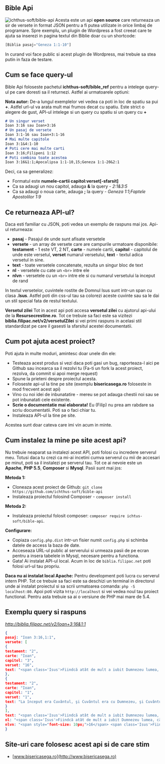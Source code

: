 Bible Api
---------------------------
![ichthus-soft/bible-api](https://raw.githubusercontent.com/ichthus-soft/bible-api/master/bibleapi.jpg)
Acesta este un api **open source** care returneaza un sir de versete in format JSON pentru a fi putea utilizate in orice limbaj de programare. Spre exemplu, un plugin de Wordpress a fost creeat care te ajuta sa inserezi in pagina textul din Biblie doar cu un shortcode:
```php
[Biblia pasaj="Geneza 1:1-10"]
```
In curand voi face public si acest plugin de Wordpress, mai trebuie sa stea putin in faza de testare.

Cum se face query-ul
---------------
Bible Api foloseste pachetul **ichthus-soft/bible_ref** pentru a intelege query-ul pe care doresti sa il returnezi.  Astfel ai urmatoarele optiuni:

**Nota autor:** De-a lungul exemplelor vei vedea ca poti in loc de spatiu sa pui **+**. Astfel url-ul va arata mult mai frumos decat cu spatiu. Este strict o alegere de gust, API-ul intelege si un query cu spatiu si un query cu **+**

```markdown
# Un singur verset
Ioan 3:16 sau Ioan+3:16
# Un pasaj de versete
Ioan 3:1-16 sau Ioan+3:1-16
# Mai multe capitole
Ioan 3:1&4:1-10
# Poti cere mai multe carti
Ioan 3:16;Filipeni 1:12
# Poti combina toate acestea
Ioan 3:16&1:1;Apocalipsa 1:1-10,15;Geneza 1:1-20&2:1
```
Deci, ca sa generalizez:

 - Formatul este **numele-cartii capitol:verset[-sfarsit]**
 - Ca sa adaugi un nou capitol, adauga **&** la query - *2:1&3:5*
 - Ca sa adaugi o noua carte, adauga **;** la query - *Geneza 1:1;Faptele Apostolilor 1:9*

Ce returneaza API-ul?
--
Daca esti familiar cu JSON, poti vedea un exemplu de raspuns mai jos.
Api-ul returneaza:

 - **pasaj** - Pasajul de unde sunt afisate versetele
 - **versete** - un array de versete care are campurile urmatoare disponibile: **testament** - 1 este VT, 2 NT, **carte** - numele cartii, **capitol** - capitolul de unde este versetul, **verset** numarul versetului, **text** - textul adica versetul in sine.
 - **text** - toate versetele concatenate, rezulta un singur bloc de text
 - **nl** - versetele cu cate un ```<br>``` intre ele
 - **nlvn** - versetele cu un ```<br>``` intre ele si cu numarul versetului la inceput de rand

In textul versetelor, cuvintele rostite de Domnul Isus sunt intr-un span cu clasa **.Isus**. Astfel poti din css-ul tau sa colorezi aceste cuvinte sau sa le dai un stil special fata de restul textului.

**Versetul zilei**
Tot in acest api poti accesa **versetul zilei** cu ajutorul api-ului de la **Resursecrestine.ro**. Tot ce trebuie sa faci este sa vizitezi **biblia.filipac.net/v2/versetulZilei** si vei primi raspuns in acelasi stil standardizat pe care il gasesti la sfarsitul acestei documentatii.

Cum pot ajuta acest proiect?
---
Poti ajuta in multe moduri, amintesc doar unele din ele:

 - Testeaza acest produs si vezi daca poti gasi un bug, raporteaza-l aici pe Github sau incearca sa il rezolvi tu (Fa-ti un fork la acest proiect, rezolva, da commit si  apoi merge request)
 - Spune la prieteni despre proiectul acesta.
 - Foloseste api-ul la tine pe site (exemplu **bisericasega.ro** foloseste in mod frecvent acest api)
 - Vino cu noi idei de inbunatatire - mereu se pot adauga chestii noi sau se pot inbunatati cele existente.
 - **Scrie o documentatie mai elaborata!** Eu (Filip) nu prea am rabdare sa scriu documentatii.  Poti sa o faci chiar tu.
 - Instaleaza API-ul la tine pe site.

Acestea sunt doar cateva care imi vin acum in minte.

Cum instalez la mine pe site acest api?
--
Nu trebuie neaparat sa instalezi acest API, poti folosi cu incredere serverul meu. Totusi daca tu crezi ca mi-ai incetini cumva serverul cu mii de accesari pe minut, poti sa il instalezi pe serverul tau. Tot ce ai nevoie este un **Apache**, **PHP 5.5**, **Composer** si **Mysql**. Pasii sunt mai jos:

**Metoda 1:**
 - Cloneaza acest proiect de Github: ```git clone https://github.com/ichthus-soft/bible-api```
 - Instaleaza proiectul folosind Composer - ```composer install```

**Metoda 2:**
- Instaleaza proiectul folosit composer: ```composer require ichtus-soft/bible-api```.

**Configurare:**
 - Copiaza ```config.php.dist``` intr-un fisier numit ```config.php``` si schimba datele de access la baza de date.
 - Acceseaza URL-ul public al serverului si urmeaza pasii de pe ecran pentru a insera tabelele in Mysql, necesare pentru a functiona.
 - Gata! Ai instalat API-ul local. Acum in loc de ```biblia.filipac.net``` poti folosi url-ul tau propriu.

**Daca nu ai instalat local Apache:**
Pentru development poti lucra cu serverul intern PHP. Tot ce trebuie sa faci este sa deschizi un terminal in directorul unde ai instalat proiectul si sa scrii urmatoarea comanda: ```php -S localhost:80```. Apoi poti vizita ```http://localhost``` si vei vedea noul tau proiect functional. Pentru asta trebuie sa ai o  versiune de PHP mai mare de 5.4.

**Exemplu query si raspuns**
--
*http://biblia.filipac.net/v2/Ioan+3:16&1:1*
```json
{
pasaj: "Ioan 3:16,1:1",
versete: [
{
testament: "2",
carte: "Ioan",
capitol: "3",
verset: "16",
text: "<span class='Isus'>Fiindcă atât de mult a iubit Dumnezeu lumea, că a dat pe singurul Lui Fiu, pentru ca oricine crede în El să nu piară, ci să aibă viaţa veşnică.</span>"
},
{
testament: "2",
carte: "Ioan",
capitol: "1",
verset: "1",
text: "La început era Cuvântul, şi Cuvântul era cu Dumnezeu, şi Cuvântul era Dumnezeu."
}
],
text: "<span class='Isus'>Fiindcă atât de mult a iubit Dumnezeu lumea, că a dat pe singurul Lui Fiu, pentru ca oricine crede în El să nu piară, ci să aibă viaţa veşnică.</span> La început era Cuvântul, şi Cuvântul era cu Dumnezeu, şi Cuvântul era Dumnezeu. ",
nl: "<span class='Isus'>Fiindcă atât de mult a iubit Dumnezeu lumea, că a dat pe singurul Lui Fiu, pentru ca oricine crede în El să nu piară, ci să aibă viaţa veşnică.</span><br>La început era Cuvântul, şi Cuvântul era cu Dumnezeu, şi Cuvântul era Dumnezeu.<br>",
nlvn: "<span style="font-size: 10px;">16</span> <span class='Isus'>Fiindcă atât de mult a iubit Dumnezeu lumea, că a dat pe singurul Lui Fiu, pentru ca oricine crede în El să nu piară, ci să aibă viaţa veşnică.</span><br><span style="font-size: 10px;">1</span> La început era Cuvântul, şi Cuvântul era cu Dumnezeu, şi Cuvântul era Dumnezeu.<br>"
}
```

Site-uri care folosesc acest api si de care stim
--

 - [www.bisericasega.ro](http://www.bisericasega.ro)

